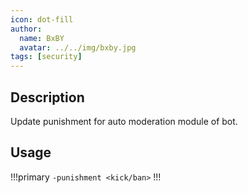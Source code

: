 ```yaml
---
icon: dot-fill
author:
  name: BxBY
  avatar: ../../img/bxby.jpg
tags: [security]
---
```


## Description
Update punishment for auto moderation module of bot.

## Usage
!!!primary
`-punishment <kick/ban>`
!!!
